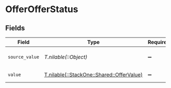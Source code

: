 # OfferOfferStatus


## Fields

| Field                                                                          | Type                                                                           | Required                                                                       | Description                                                                    | Example                                                                        |
| ------------------------------------------------------------------------------ | ------------------------------------------------------------------------------ | ------------------------------------------------------------------------------ | ------------------------------------------------------------------------------ | ------------------------------------------------------------------------------ |
| `source_value`                                                                 | *T.nilable(::Object)*                                                          | :heavy_minus_sign:                                                             | The source value of the offer status.                                          | Pending                                                                        |
| `value`                                                                        | [T.nilable(::StackOne::Shared::OfferValue)](../../models/shared/offervalue.md) | :heavy_minus_sign:                                                             | The status of the offer.                                                       | pending                                                                        |